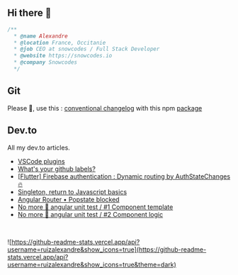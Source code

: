 ## Hi there 👋

```typescript
/**
  * @name Alexandre
  * @location France, Occitanie 
  * @job CEO at snowcodes / Full Stack Developer
  * @website https://snowcodes.io
  * @company Snowcodes
  */
```

## Git

Please 👋, use this : [conventional changelog](https://www.conventionalcommits.org/en/v1.0.0/) with this npm [package](https://www.npmjs.com/package/standard-changelog)

## Dev.to

All my dev.to articles.

* [VSCode plugins](https://dev.to/ruizalexandre/vscode-plugins-2h19)
* [What's your github labels?](https://dev.to/ruizalexandre/what-s-yours-github-labels-5eed)
* [[Flutter] Firebase authentication : Dynamic routing by AuthStateChanges 🔥](https://dev.to/ruizalexandre/flutter-firebase-authentication-dynamic-routing-by-authstatechanges-9k0)
* [Singleton, return to Javascript basics](https://dev.to/ruizalexandre/singleton-return-to-javascript-basics-gp8)
* [Angular Router • Popstate blocked](https://dev.to/stack-labs/angular-router-popstate-blocked-3c18)
* [No more 💩 angular unit test / #1 Component template](https://dev.to/stack-labs/no-more-angular-unit-test-1-component-template-2b09)
* [No more 💩 angular unit test / #2 Component logic](https://dev.to/stack-labs/no-more-angular-unit-test-2-component-logic-3cgk)

<br>

![https://github-readme-stats.vercel.app/api?username=ruizalexandre&show_icons=true](https://github-readme-stats.vercel.app/api?username=ruizalexandre&show_icons=true&theme=dark)

